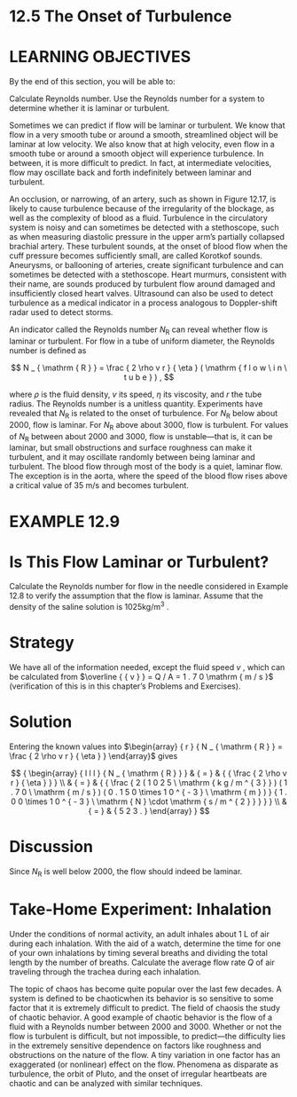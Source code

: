 # 12.5 The Onset of Turbulence

# LEARNING OBJECTIVES

By the end of this section, you will be able to:

Calculate Reynolds number. Use the Reynolds number for a system to determine whether it is laminar or turbulent.

Sometimes we can predict if flow will be laminar or turbulent. We know that flow in a very smooth tube or around a smooth, streamlined object will be laminar at low velocity. We also know that at high velocity, even flow in a smooth tube or around a smooth object will experience turbulence. In between, it is more difficult to predict. In fact, at intermediate velocities, flow may oscillate back and forth indefinitely between laminar and turbulent.

An occlusion, or narrowing, of an artery, such as shown in Figure 12.17, is likely to cause turbulence because of the irregularity of the blockage, as well as the complexity of blood as a fluid. Turbulence in the circulatory system is noisy and can sometimes be detected with a stethoscope, such as when measuring diastolic pressure in the upper arm’s partially collapsed brachial artery. These turbulent sounds, at the onset of blood flow when the cuff pressure becomes sufficiently small, are called Korotkof sounds. Aneurysms, or ballooning of arteries, create significant turbulence and can sometimes be detected with a stethoscope. Heart murmurs, consistent with their name, are sounds produced by turbulent flow around damaged and insufficiently closed heart valves. Ultrasound can also be used to detect turbulence as a medical indicator in a process analogous to Doppler-shift radar used to detect storms.



An indicator called the Reynolds number $N _ { \mathrm { R } }$ can reveal whether flow is laminar or turbulent. For flow in a tube of uniform diameter, the Reynolds number is defined as

$$
N _ { \mathrm { R } } = \frac { 2 \rho v r } { \eta } ( \mathrm { f l o w \ i n \ t u b e } ) ,
$$

where $\rho$ is the fluid density, $v$ its speed, $\eta$ its viscosity, and $r$ the tube radius. The Reynolds number is a unitless quantity. Experiments have revealed that $N _ { \mathrm { R } }$ is related to the onset of turbulence. For $N _ { \mathrm { R } }$ below about 2000, flow is laminar. For $N _ { \mathrm { R } }$ above about 3000, flow is turbulent. For values of $N _ { \mathrm { R } }$ between about 2000 and 3000, flow is unstable—that is, it can be laminar, but small obstructions and surface roughness can make it turbulent, and it may oscillate randomly between being laminar and turbulent. The blood flow through most of the body is a quiet, laminar flow. The exception is in the aorta, where the speed of the blood flow rises above a critical value of $3 5 ~ \mathsf { m } / \mathsf { s }$ and becomes turbulent.

# EXAMPLE 12.9

# Is This Flow Laminar or Turbulent?

Calculate the Reynolds number for flow in the needle considered in Example 12.8 to verify the assumption that the flow is laminar. Assume that the density of the saline solution is $1 0 2 5 \mathrm { k g } / \mathrm { m } ^ { 3 }$ .

# Strategy

We have all of the information needed, except the fluid speed $v$ , which can be calculated from $\overline { { v } } = Q / A = 1 . 7 0 \mathrm { m / s }$ (verification of this is in this chapter’s Problems and Exercises).

# Solution

Entering the known values into $\begin{array} { r } { N _ { \mathrm { R } } = \frac { 2 \rho v r } { \eta } } \end{array}$ gives

$$
{ \begin{array} { l l l } { N _ { \mathrm { R } } } & { = } & { { \frac { 2 \rho v r } { \eta } } } \\ & { = } & { { \frac { 2 ( 1 0 2 5 \ \mathrm { k g / m ^ { 3 } } ) ( 1 . 7 0 \ \mathrm { m / s } ) ( 0 . 1 5 0 \times 1 0 ^ { - 3 } \ \mathrm { m } ) } { 1 . 0 0 \times 1 0 ^ { - 3 } \ \mathrm { N } \cdot \mathrm { s / m ^ { 2 } } } } } \\ & { = } & { 5 2 3 . } \end{array} }
$$

# Discussion

Since $N _ { \mathrm { R } }$ is well below 2000, the flow should indeed be laminar.

# Take-Home Experiment: Inhalation

Under the conditions of normal activity, an adult inhales about 1 L of air during each inhalation. With the aid of a watch, determine the time for one of your own inhalations by timing several breaths and dividing the total length by the number of breaths. Calculate the average flow rate $Q$ of air traveling through the trachea during each inhalation.

The topic of chaos has become quite popular over the last few decades. A system is defined to be chaoticwhen its behavior is so sensitive to some factor that it is extremely difficult to predict. The field of chaosis the study of chaotic behavior. A good example of chaotic behavior is the flow of a fluid with a Reynolds number between 2000 and 3000. Whether or not the flow is turbulent is difficult, but not impossible, to predict—the difficulty lies in the extremely sensitive dependence on factors like roughness and obstructions on the nature of the flow. A tiny variation in one factor has an exaggerated (or nonlinear) effect on the flow. Phenomena as disparate as turbulence, the orbit of Pluto, and the onset of irregular heartbeats are chaotic and can be analyzed with similar techniques.